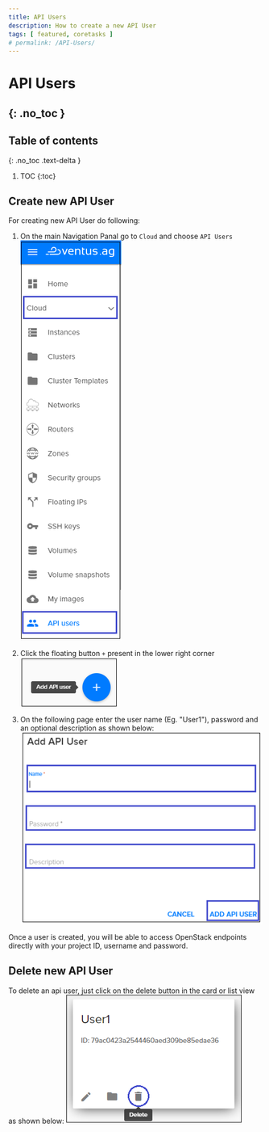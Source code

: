```yaml
---
title: API Users
description: How to create a new API User 
tags: [ featured, coretasks ]
# permalink: /API-Users/
---
```

# API Users
{: .no_toc }
---

## Table of contents
{: .no_toc .text-delta }

1. TOC
{:toc}

## Create new API User

For creating new API User do following:

1) On the main Navigation Panal go to  `Cloud` and choose `API Users`   
![](../../assets/img/API-Users/API-Users0.png)  

2) Click the floating button `+` present in the lower right corner   
![](../../assets/img/API-Users/API-Users00.png) 

3) On the following page enter the user name (Eg. "User1"), password and an optional description as shown below: 
![](../../assets/img/API-Users/API-Users2.png)   

Once a user is created, you will be able to access OpenStack endpoints directly with your project ID, username and password.

## Delete new API User
To delete an api user, just click on the delete button in the card or list view as shown below:
![](../../assets/img/API-Users/API-Users3.png)   

